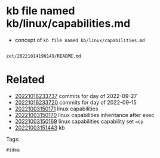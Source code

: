 # kb file named kb/linux/capabilities.md

- concept of `kb file named kb/linux/capabilities.md`

```
```

` zet/20221014190149/README.md `

# Related

- [20221016233737](/zet/20221016233737/README.md) commits for day of 2022-09-27
- [20221016233720](/zet/20221016233720/README.md) commits for day of 2022-09-15
- [20221003150171](/zet/20221003150171/README.md) linux capabilities
- [20221003150170](/zet/20221003150170/README.md) linux capabilities inheritance after exec
- [20221003150169](/zet/20221003150169/README.md) linux capabilities capability set `=ep`
- [20221003151443](/zet/20221003151443/README.md) kb

Tags:

    #idea
